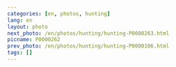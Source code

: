 ```yaml
---
categories: [en, photos, hunting]
lang: en
layout: photo
next_photo: /en/photos/hunting/hunting-P0000263.html
picname: P0000262
prev_photo: /en/photos/hunting/hunting-P0000106.html
tags: []
---
```

